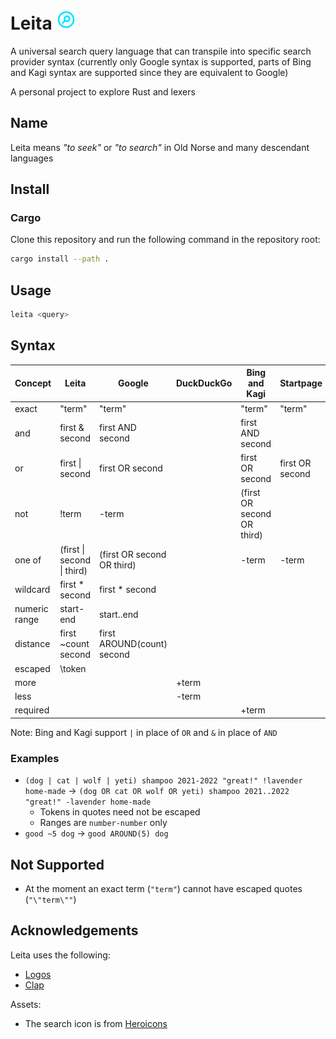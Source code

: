 # Leita <img height=32px width=32px src=https://raw.githubusercontent.com/yoav-lavi/leita/main/leita.svg alt="leita">
</svg>

A universal search query language that can transpile into specific search provider syntax (currently only Google syntax is supported, parts of Bing and Kagi syntax are supported since they are equivalent to Google)

A personal project to explore Rust and lexers

## Name

Leita means _"to seek"_ or _"to search"_ in Old Norse and many descendant languages

## Install

### Cargo

Clone this repository and run the following command in the repository root:

```sh
cargo install --path .
```

## Usage

```sh
leita <query>
```

## Syntax

| **Concept**   | **Leita**                            | **Google**                      |  **DuckDuckGo**  | **Bing** and **Kagi**      | **Startpage**          |
| ------------- | ------------------------------------ | ------------------------------- | ---------------- | -------------------------- | ---------------------- |
| exact         | "term"                               | "term"                          |                  | "term"                     | "term"                 |
| and           | first & second                       | first AND second                |                  | first AND second           |                        |   
| or            | first \| second                      | first OR second                 |                  | first OR second            | first OR second        |    
| not           | !term                                | \-term                          |                  | (first OR second OR third) |                        |
| one of        | (first \| second \| third)           | (first OR second OR third)      |                  | \-term                     | \-term                 |
| wildcard      | first * second                       | first * second                  |                  |                            |                        |
| numeric range | start-end                            | start..end                      |                  |                            |                        |
| distance      | first ~count second                  | first AROUND(count) second      |                  |                            |                        |
| escaped       | \token                               |                                 |                  |                            |                        |
| more          |                                      |                                 | +term            |                            |                        |
| less          |                                      |                                 | -term            |                            |                        |
| required      |                                      |                                 |                  | +term                      |                        |

Note: Bing and Kagi support `|` in place of `OR` and `&` in place of `AND`

### Examples

- `(dog | cat | wolf | yeti) shampoo 2021-2022 "great!" !lavender home-made` → `(dog OR cat OR wolf OR yeti) shampoo 2021..2022 "great!" -lavender home-made`
  - Tokens in quotes need not be escaped
  - Ranges are `number-number` only
- `good ~5 dog` → `good AROUND(5) dog`

## Not Supported

- At the moment an exact term (`"term"`) cannot have escaped quotes (`"\"term\""`)

## Acknowledgements

Leita uses the following:

- [Logos](https://github.com/maciejhirsz/logos)
- [Clap](https://github.com/clap-rs/clap)

Assets:

- The search icon is from [Heroicons](https://heroicons.com)

